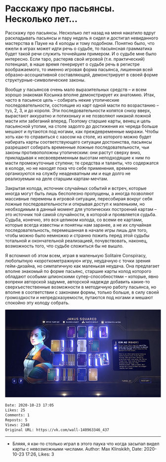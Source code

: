# Расскажу про пасьянсы. Несколько лет...

Расскажу про пасьянсы. Несколько лет назад на меня накатило вдруг раскладывать пасьянсы и пару недель я сидел и достигал невиданного мастерства в Пауке на 4 колоды и тому подобном. Понятно было, что ежели в играх может идти речь о судьбе, то пасьянсная грамматика будет такой речи служить точнейшим примером. И о судьбе мне было интересно. Если таро, растеряв свой игровой (т.е. практический) потенциал, в наше время генерирует о судьбе речь в регистре воображаемого, то именно игровая форма пасьянса, лишенная всей образно-ассоциативной составляющей, демонстрирует в своей форме структурные-символические законы.

Вообще у пасьянсов очень мало выразительных средств – и всем хорошо знакомая Косынка вполне демонстрирует их анатомию. Итак, часто в пасьянсе цель – собирать некие утопические последовательности, состоящие из карт одной масти по возрастанию – туз, 2, 3, и до короля. Эти последовательности копятся снизу вверх, вырастают аккуратно и потихоньку и не позволяют никакой ложной масти или забеганий вперед. Поэтому старшие карты, венец и цель пасьянсной утопии, на столе задолго до достижения их череда больше мешают и путаются под ногами, как преждевременные миражи. Чтобы хоть как-то справиться с хаосом на столе, из которого можно будет набирать карты соответствующего ситуации достоинства, пасьянсы разрешают собирать временные ложные последовательности, чьи законы противоположны утопическим: они растут сверху вниз, прикладывая к несвоевременным высотам неподходящие к ним по масти промежуточные ступени; те средства и таланты, что содержатся в колоде, но не находят пока что себе применения, временно организуются на службу неадекватным им и еще долго не реализуемым на деле старшим картам-мечтам.

Закрытая колода, источник случайных событий и встреч, которые иногда могут быть лишь бесполезно пропущены, а иногда позволяют массивные перемены в игровой ситуации, пересобирая вокруг себя ложные последовательности и открывая доступ к маленьким, но необходимым в данный момент для утопических построений картам – это источник той самой случайности, в которой и проявляется судьба. Судьба, конечно, это вся целиком колода, со всеми ее картами, которые всегда известны и понятны нам заранее, а не их случайная последовательность, перемешанная в начале игры лишь для того, чтобы можно было немножко и странно пожить перед этой судьбы тотальной и окончательной реализацией, почувствовать, наконец, возможность того, что судьбе сложиться бы не вышло.

Я вспомнил об этом всем, играя в маленькую Solitaire Conspiracy, любопытную «короткометражную» игру, неудачную с точки зрения гейм-дизайна, но симпатичную как маленькая неудача. Она предлагает вполне знакомый по форме пасьянс, старшие карты колод которого обладают особыми шпионскими супер-способностями – которые, явно вопреки авторской задумке, авторской надежде добавить какие-то сверхъестественные возможности в методичную работу пасьянса, но вполне в соответствии с законами формы, только больше, в силу своей громоздкости и непредсказуемости, путаются под ногами и мешают спокойно эту колоду собрать.

![](attachments/457239124.jpg)

    Date: 2020-10-23 17:05
    Likes: 25
    Comments: 1
    Reposts: 5
    Views: 2348
    Original URL: https://vk.com/wall-140963346_437



--------------------

  * Бляяя, я как-то столько играл в этого паука что когда засыпал видел карты с невозможными числами.
    Author: Max Klinskikh, Date: 2020-10-23 17:26, Likes: 3

